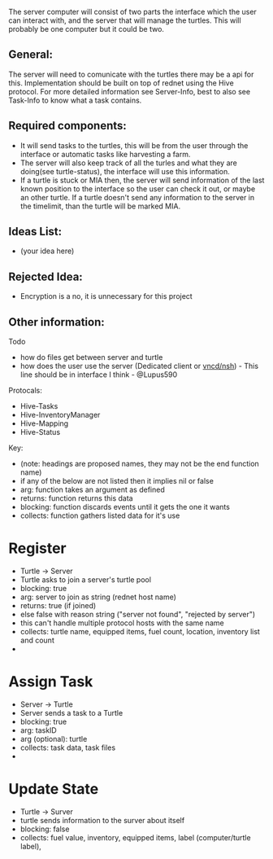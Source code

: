 The server computer will consist of two parts the interface which the user can interact with, and the server that will manage the turtles.
This will probably be one computer but it could be two.

## General:
The server will need to comunicate with the turtles there may be a api for this.
Implementation should be built on top of rednet using the Hive protocol.
For more detailed information see Server-Info, best to also see Task-Info to know what a task contains.

## Required components:
* It will send tasks to the turtles, this will be from the user through the interface or automatic tasks like harvesting a farm.
* The server will also keep track of all the turles and what they are doing(see turtle-status), the interface will use this information.
* If a turtle is stuck or MIA then, the server will send information of the last known position to the interface so the user can check it out, or maybe an other turtle.
If a turtle doesn't send any information to the server in the timelimit, than the turtle will be marked MIA.


## Ideas List:
* (your idea here)


## Rejected Idea:
* Encryption is a no, it is unnecessary for this project


## Other information:


Todo
* how do files get between server and turtle
* how does the user use the server (Dedicated client or [vncd/nsh](https://github.com/CC-Hive/cc-netshell)) - This line should be in interface I think - @Lupus590

Protocals:
* Hive-Tasks
* Hive-InventoryManager
* Hive-Mapping
* Hive-Status

Key:
* (note: headings are proposed names, they may not be the end function name)
* if any of the below are not listed then it implies nil or false
* arg: function takes an argument as defined
* returns: function returns this data
* blocking: function discards events until it gets the one it wants
* collects: function gathers listed data for it's use

# Register
* Turtle -> Server
* Turtle asks to join a server's turtle pool
* blocking: true
* arg: server to join as string (rednet host name)
* returns: true (if joined)
 * else false with reason string ("server not found", "rejected by server")
* this can't handle multiple protocol hosts with the same name
* collects: turtle name, equipped items, fuel count, location, inventory list and count
* 

# Assign Task
* Server -> Turtle
* Server sends a task to a Turtle
* blocking: true
* arg: taskID
* arg (optional): turtle
* collects: task data, task files
* 

# Update State
* Turtle -> Surver
* turtle sends information to the surver about itself
* blocking: false
* collects: fuel value, inventory, equipped items, label (computer/turtle label), 
